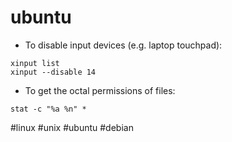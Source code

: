 # ubuntu

- To disable input devices (e.g. laptop touchpad):
```
xinput list
xinput --disable 14
```

- To get the octal permissions of files:
```
stat -c "%a %n" *
```

#linux #unix #ubuntu #debian

